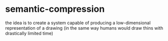 # semantic-compression

the idea is to create a system capable of producing a low-dimensional representation of a drawing (in the same way humans would draw thins with drastically limited time)
